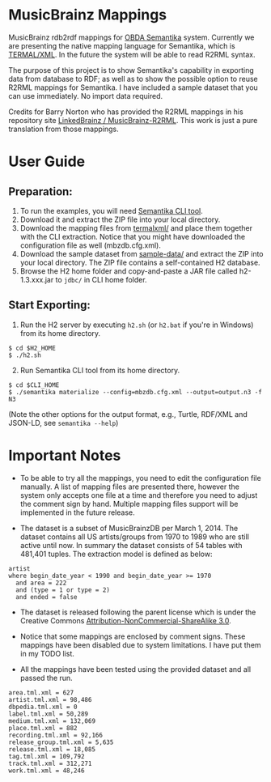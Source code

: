 MusicBrainz Mappings
====================

MusicBrainz rdb2rdf mappings for [OBDA Semantika](http://obidea.github.io/semantika-api/) system. Currently we are presenting the native mapping language for Semantika, which is [TERMAL/XML](https://github.com/obidea/semantika-api/wiki/2.-Basic-RDB-RDF-Mapping). In the future the system will be able to read R2RML syntax.

The purpose of this project is to show Semantika's capability in exporting data from database to RDF; as well as to show the possible option to reuse R2RML mappings for Semantika. I have included a sample dataset that you can use immediately. No import data required.

Credits for Barry Norton who has provided the R2RML mappings in his repository site [LinkedBrainz / MusicBrainz-R2RML](https://github.com/LinkedBrainz/MusicBrainz-R2RML). This work is just a pure translation from those mappings.


User Guide
==========

Preparation:
------------
1. To run the examples, you will need [Semantika CLI tool](https://github.com/obidea/semantika-cli/releases/download/v1.1/semantika-cli-1.1.zip).
2. Download it and extract the ZIP file into your local directory.
3. Download the mapping files from [termalxml/](https://github.com/obidea/semantika-musicbrainz/tree/master/termalxml) and place them together with the CLI extraction. Notice that you might have downloaded the configuration file as well (mbzdb.cfg.xml).
4. Download the sample dataset from [sample-data/](https://github.com/obidea/semantika-musicbrainz/tree/master/sample-data) and extract the ZIP into your local directory. The ZIP file contains a self-contained H2 database.
5. Browse the H2 home folder and copy-and-paste a JAR file called h2-1.3.xxx.jar to `jdbc/` in CLI home folder.

Start Exporting:
---------------
1. Run the H2 server by executing `h2.sh` (or `h2.bat` if you're in Windows) from its home directory.
```
$ cd $H2_HOME
$ ./h2.sh
```

2. Run Semantika CLI tool from its home directory.
```
$ cd $CLI_HOME
$ ./semantika materialize --config=mbzdb.cfg.xml --output=output.n3 -f N3
```
(Note the other options for the output format, e.g., Turtle, RDF/XML and JSON-LD, see `semantika --help`)


Important Notes
===============

* To be able to try all the mappings, you need to edit the configuration file manually. A list of mapping files are presented there, however the system only accepts one file at a time and therefore you need to adjust the comment sign by hand. Multiple mapping files support will be implemented in the future release.

* The dataset is a subset of MusicBrainzDB per March 1, 2014. The dataset contains all US artists/groups from 1970 to 1989 who are still active until now. In summary the dataset consists of 54 tables with 481,401 tuples. The extraction model is defined as below:
```
artist 
where begin_date_year < 1990 and begin_date_year >= 1970 
  and area = 222 
  and (type = 1 or type = 2)
  and ended = false 
```

* The dataset is released following the parent license which is under the Creative Commons [Attribution-NonCommercial-ShareAlike 3.0](http://creativecommons.org/licenses/by-nc-sa/3.0/).

* Notice that some mappings are enclosed by comment signs. These mappings have been disabled due to system limitations. I have put them in my TODO list.

* All the mappings have been tested using the provided dataset and all passed the run.
```
area.tml.xml = 627
artist.tml.xml = 98,486
dbpedia.tml.xml = 0
label.tml.xml = 50,289
medium.tml.xml = 132,069
place.tml.xml = 882
recording.tml.xml = 92,166
release_group.tml.xml = 5,635
release.tml.xml = 18,085
tag.tml.xml = 109,792
track.tml.xml = 312,271
work.tml.xml = 48,246
```


